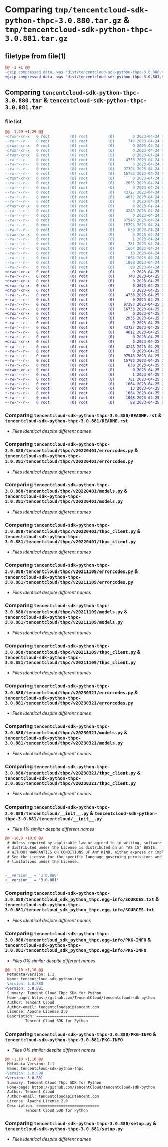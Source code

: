 # Comparing `tmp/tencentcloud-sdk-python-thpc-3.0.880.tar.gz` & `tmp/tencentcloud-sdk-python-thpc-3.0.881.tar.gz`

## filetype from file(1)

```diff
@@ -1 +1 @@
-gzip compressed data, was "dist/tencentcloud-sdk-python-thpc-3.0.880.tar", last modified: Mon Apr 24 03:39:45 2023, max compression
+gzip compressed data, was "dist/tencentcloud-sdk-python-thpc-3.0.881.tar", last modified: Tue Apr 25 00:57:31 2023, max compression
```

## Comparing `tencentcloud-sdk-python-thpc-3.0.880.tar` & `tencentcloud-sdk-python-thpc-3.0.881.tar`

### file list

```diff
@@ -1,29 +1,29 @@
-drwxr-xr-x   0 root         (0) root         (0)        0 2023-04-24 03:39:45.000000 tencentcloud-sdk-python-thpc-3.0.880/
--rw-r--r--   0 root         (0) root         (0)      740 2023-04-24 03:39:45.000000 tencentcloud-sdk-python-thpc-3.0.880/README.rst
-drwxr-xr-x   0 root         (0) root         (0)        0 2023-04-24 03:39:45.000000 tencentcloud-sdk-python-thpc-3.0.880/tencentcloud/
-drwxr-xr-x   0 root         (0) root         (0)        0 2023-04-24 03:39:45.000000 tencentcloud-sdk-python-thpc-3.0.880/tencentcloud/thpc/
-drwxr-xr-x   0 root         (0) root         (0)        0 2023-04-24 03:39:45.000000 tencentcloud-sdk-python-thpc-3.0.880/tencentcloud/thpc/v20220401/
--rw-r--r--   0 root         (0) root         (0)     4733 2023-04-24 03:39:45.000000 tencentcloud-sdk-python-thpc-3.0.880/tencentcloud/thpc/v20220401/errorcodes.py
--rw-r--r--   0 root         (0) root         (0)        0 2023-04-24 03:39:45.000000 tencentcloud-sdk-python-thpc-3.0.880/tencentcloud/thpc/v20220401/__init__.py
--rw-r--r--   0 root         (0) root         (0)    97393 2023-04-24 03:39:45.000000 tencentcloud-sdk-python-thpc-3.0.880/tencentcloud/thpc/v20220401/models.py
--rw-r--r--   0 root         (0) root         (0)    16733 2023-04-24 03:39:45.000000 tencentcloud-sdk-python-thpc-3.0.880/tencentcloud/thpc/v20220401/thpc_client.py
-drwxr-xr-x   0 root         (0) root         (0)        0 2023-04-24 03:39:45.000000 tencentcloud-sdk-python-thpc-3.0.880/tencentcloud/thpc/v20211109/
--rw-r--r--   0 root         (0) root         (0)     2035 2023-04-24 03:39:45.000000 tencentcloud-sdk-python-thpc-3.0.880/tencentcloud/thpc/v20211109/errorcodes.py
--rw-r--r--   0 root         (0) root         (0)        0 2023-04-24 03:39:45.000000 tencentcloud-sdk-python-thpc-3.0.880/tencentcloud/thpc/v20211109/__init__.py
--rw-r--r--   0 root         (0) root         (0)    43727 2023-04-24 03:39:45.000000 tencentcloud-sdk-python-thpc-3.0.880/tencentcloud/thpc/v20211109/models.py
--rw-r--r--   0 root         (0) root         (0)     4612 2023-04-24 03:39:45.000000 tencentcloud-sdk-python-thpc-3.0.880/tencentcloud/thpc/v20211109/thpc_client.py
--rw-r--r--   0 root         (0) root         (0)        0 2023-04-24 03:39:45.000000 tencentcloud-sdk-python-thpc-3.0.880/tencentcloud/thpc/__init__.py
-drwxr-xr-x   0 root         (0) root         (0)        0 2023-04-24 03:39:45.000000 tencentcloud-sdk-python-thpc-3.0.880/tencentcloud/thpc/v20230321/
--rw-r--r--   0 root         (0) root         (0)     4248 2023-04-24 03:39:45.000000 tencentcloud-sdk-python-thpc-3.0.880/tencentcloud/thpc/v20230321/errorcodes.py
--rw-r--r--   0 root         (0) root         (0)        0 2023-04-24 03:39:45.000000 tencentcloud-sdk-python-thpc-3.0.880/tencentcloud/thpc/v20230321/__init__.py
--rw-r--r--   0 root         (0) root         (0)    97546 2023-04-24 03:39:45.000000 tencentcloud-sdk-python-thpc-3.0.880/tencentcloud/thpc/v20230321/models.py
--rw-r--r--   0 root         (0) root         (0)    15793 2023-04-24 03:39:45.000000 tencentcloud-sdk-python-thpc-3.0.880/tencentcloud/thpc/v20230321/thpc_client.py
--rw-r--r--   0 root         (0) root         (0)      630 2023-04-24 03:39:45.000000 tencentcloud-sdk-python-thpc-3.0.880/tencentcloud/__init__.py
-drwxr-xr-x   0 root         (0) root         (0)        0 2023-04-24 03:39:45.000000 tencentcloud-sdk-python-thpc-3.0.880/tencentcloud_sdk_python_thpc.egg-info/
--rw-r--r--   0 root         (0) root         (0)        1 2023-04-24 03:39:45.000000 tencentcloud-sdk-python-thpc-3.0.880/tencentcloud_sdk_python_thpc.egg-info/dependency_links.txt
--rw-r--r--   0 root         (0) root         (0)      781 2023-04-24 03:39:45.000000 tencentcloud-sdk-python-thpc-3.0.880/tencentcloud_sdk_python_thpc.egg-info/SOURCES.txt
--rw-r--r--   0 root         (0) root         (0)     1664 2023-04-24 03:39:45.000000 tencentcloud-sdk-python-thpc-3.0.880/tencentcloud_sdk_python_thpc.egg-info/PKG-INFO
--rw-r--r--   0 root         (0) root         (0)       13 2023-04-24 03:39:45.000000 tencentcloud-sdk-python-thpc-3.0.880/tencentcloud_sdk_python_thpc.egg-info/top_level.txt
--rw-r--r--   0 root         (0) root         (0)     1664 2023-04-24 03:39:45.000000 tencentcloud-sdk-python-thpc-3.0.880/PKG-INFO
--rw-r--r--   0 root         (0) root         (0)     1008 2023-04-24 03:39:45.000000 tencentcloud-sdk-python-thpc-3.0.880/setup.py
--rw-r--r--   0 root         (0) root         (0)       88 2023-04-24 03:39:45.000000 tencentcloud-sdk-python-thpc-3.0.880/setup.cfg
+drwxr-xr-x   0 root         (0) root         (0)        0 2023-04-25 00:57:31.000000 tencentcloud-sdk-python-thpc-3.0.881/
+-rw-r--r--   0 root         (0) root         (0)      740 2023-04-25 00:57:31.000000 tencentcloud-sdk-python-thpc-3.0.881/README.rst
+drwxr-xr-x   0 root         (0) root         (0)        0 2023-04-25 00:57:31.000000 tencentcloud-sdk-python-thpc-3.0.881/tencentcloud/
+drwxr-xr-x   0 root         (0) root         (0)        0 2023-04-25 00:57:31.000000 tencentcloud-sdk-python-thpc-3.0.881/tencentcloud/thpc/
+drwxr-xr-x   0 root         (0) root         (0)        0 2023-04-25 00:57:31.000000 tencentcloud-sdk-python-thpc-3.0.881/tencentcloud/thpc/v20220401/
+-rw-r--r--   0 root         (0) root         (0)     4733 2023-04-25 00:57:31.000000 tencentcloud-sdk-python-thpc-3.0.881/tencentcloud/thpc/v20220401/errorcodes.py
+-rw-r--r--   0 root         (0) root         (0)        0 2023-04-25 00:57:31.000000 tencentcloud-sdk-python-thpc-3.0.881/tencentcloud/thpc/v20220401/__init__.py
+-rw-r--r--   0 root         (0) root         (0)    97393 2023-04-25 00:57:31.000000 tencentcloud-sdk-python-thpc-3.0.881/tencentcloud/thpc/v20220401/models.py
+-rw-r--r--   0 root         (0) root         (0)    16733 2023-04-25 00:57:31.000000 tencentcloud-sdk-python-thpc-3.0.881/tencentcloud/thpc/v20220401/thpc_client.py
+drwxr-xr-x   0 root         (0) root         (0)        0 2023-04-25 00:57:31.000000 tencentcloud-sdk-python-thpc-3.0.881/tencentcloud/thpc/v20211109/
+-rw-r--r--   0 root         (0) root         (0)     2035 2023-04-25 00:57:31.000000 tencentcloud-sdk-python-thpc-3.0.881/tencentcloud/thpc/v20211109/errorcodes.py
+-rw-r--r--   0 root         (0) root         (0)        0 2023-04-25 00:57:31.000000 tencentcloud-sdk-python-thpc-3.0.881/tencentcloud/thpc/v20211109/__init__.py
+-rw-r--r--   0 root         (0) root         (0)    43727 2023-04-25 00:57:31.000000 tencentcloud-sdk-python-thpc-3.0.881/tencentcloud/thpc/v20211109/models.py
+-rw-r--r--   0 root         (0) root         (0)     4612 2023-04-25 00:57:31.000000 tencentcloud-sdk-python-thpc-3.0.881/tencentcloud/thpc/v20211109/thpc_client.py
+-rw-r--r--   0 root         (0) root         (0)        0 2023-04-25 00:57:31.000000 tencentcloud-sdk-python-thpc-3.0.881/tencentcloud/thpc/__init__.py
+drwxr-xr-x   0 root         (0) root         (0)        0 2023-04-25 00:57:31.000000 tencentcloud-sdk-python-thpc-3.0.881/tencentcloud/thpc/v20230321/
+-rw-r--r--   0 root         (0) root         (0)     4248 2023-04-25 00:57:31.000000 tencentcloud-sdk-python-thpc-3.0.881/tencentcloud/thpc/v20230321/errorcodes.py
+-rw-r--r--   0 root         (0) root         (0)        0 2023-04-25 00:57:31.000000 tencentcloud-sdk-python-thpc-3.0.881/tencentcloud/thpc/v20230321/__init__.py
+-rw-r--r--   0 root         (0) root         (0)    97546 2023-04-25 00:57:31.000000 tencentcloud-sdk-python-thpc-3.0.881/tencentcloud/thpc/v20230321/models.py
+-rw-r--r--   0 root         (0) root         (0)    15793 2023-04-25 00:57:31.000000 tencentcloud-sdk-python-thpc-3.0.881/tencentcloud/thpc/v20230321/thpc_client.py
+-rw-r--r--   0 root         (0) root         (0)      630 2023-04-25 00:57:31.000000 tencentcloud-sdk-python-thpc-3.0.881/tencentcloud/__init__.py
+drwxr-xr-x   0 root         (0) root         (0)        0 2023-04-25 00:57:31.000000 tencentcloud-sdk-python-thpc-3.0.881/tencentcloud_sdk_python_thpc.egg-info/
+-rw-r--r--   0 root         (0) root         (0)        1 2023-04-25 00:57:31.000000 tencentcloud-sdk-python-thpc-3.0.881/tencentcloud_sdk_python_thpc.egg-info/dependency_links.txt
+-rw-r--r--   0 root         (0) root         (0)      781 2023-04-25 00:57:31.000000 tencentcloud-sdk-python-thpc-3.0.881/tencentcloud_sdk_python_thpc.egg-info/SOURCES.txt
+-rw-r--r--   0 root         (0) root         (0)     1664 2023-04-25 00:57:31.000000 tencentcloud-sdk-python-thpc-3.0.881/tencentcloud_sdk_python_thpc.egg-info/PKG-INFO
+-rw-r--r--   0 root         (0) root         (0)       13 2023-04-25 00:57:31.000000 tencentcloud-sdk-python-thpc-3.0.881/tencentcloud_sdk_python_thpc.egg-info/top_level.txt
+-rw-r--r--   0 root         (0) root         (0)     1664 2023-04-25 00:57:31.000000 tencentcloud-sdk-python-thpc-3.0.881/PKG-INFO
+-rw-r--r--   0 root         (0) root         (0)     1008 2023-04-25 00:57:31.000000 tencentcloud-sdk-python-thpc-3.0.881/setup.py
+-rw-r--r--   0 root         (0) root         (0)       88 2023-04-25 00:57:31.000000 tencentcloud-sdk-python-thpc-3.0.881/setup.cfg
```

### Comparing `tencentcloud-sdk-python-thpc-3.0.880/README.rst` & `tencentcloud-sdk-python-thpc-3.0.881/README.rst`

 * *Files identical despite different names*

### Comparing `tencentcloud-sdk-python-thpc-3.0.880/tencentcloud/thpc/v20220401/errorcodes.py` & `tencentcloud-sdk-python-thpc-3.0.881/tencentcloud/thpc/v20220401/errorcodes.py`

 * *Files identical despite different names*

### Comparing `tencentcloud-sdk-python-thpc-3.0.880/tencentcloud/thpc/v20220401/models.py` & `tencentcloud-sdk-python-thpc-3.0.881/tencentcloud/thpc/v20220401/models.py`

 * *Files identical despite different names*

### Comparing `tencentcloud-sdk-python-thpc-3.0.880/tencentcloud/thpc/v20220401/thpc_client.py` & `tencentcloud-sdk-python-thpc-3.0.881/tencentcloud/thpc/v20220401/thpc_client.py`

 * *Files identical despite different names*

### Comparing `tencentcloud-sdk-python-thpc-3.0.880/tencentcloud/thpc/v20211109/errorcodes.py` & `tencentcloud-sdk-python-thpc-3.0.881/tencentcloud/thpc/v20211109/errorcodes.py`

 * *Files identical despite different names*

### Comparing `tencentcloud-sdk-python-thpc-3.0.880/tencentcloud/thpc/v20211109/models.py` & `tencentcloud-sdk-python-thpc-3.0.881/tencentcloud/thpc/v20211109/models.py`

 * *Files identical despite different names*

### Comparing `tencentcloud-sdk-python-thpc-3.0.880/tencentcloud/thpc/v20211109/thpc_client.py` & `tencentcloud-sdk-python-thpc-3.0.881/tencentcloud/thpc/v20211109/thpc_client.py`

 * *Files identical despite different names*

### Comparing `tencentcloud-sdk-python-thpc-3.0.880/tencentcloud/thpc/v20230321/errorcodes.py` & `tencentcloud-sdk-python-thpc-3.0.881/tencentcloud/thpc/v20230321/errorcodes.py`

 * *Files identical despite different names*

### Comparing `tencentcloud-sdk-python-thpc-3.0.880/tencentcloud/thpc/v20230321/models.py` & `tencentcloud-sdk-python-thpc-3.0.881/tencentcloud/thpc/v20230321/models.py`

 * *Files identical despite different names*

### Comparing `tencentcloud-sdk-python-thpc-3.0.880/tencentcloud/thpc/v20230321/thpc_client.py` & `tencentcloud-sdk-python-thpc-3.0.881/tencentcloud/thpc/v20230321/thpc_client.py`

 * *Files identical despite different names*

### Comparing `tencentcloud-sdk-python-thpc-3.0.880/tencentcloud/__init__.py` & `tencentcloud-sdk-python-thpc-3.0.881/tencentcloud/__init__.py`

 * *Files 1% similar despite different names*

```diff
@@ -10,8 +10,8 @@
 # Unless required by applicable law or agreed to in writing, software
 # distributed under the License is distributed on an "AS IS" BASIS,
 # WITHOUT WARRANTIES OR CONDITIONS OF ANY KIND, either express or implied.
 # See the License for the specific language governing permissions and
 # limitations under the License.
 
 
-__version__ = '3.0.880'
+__version__ = '3.0.881'
```

### Comparing `tencentcloud-sdk-python-thpc-3.0.880/tencentcloud_sdk_python_thpc.egg-info/SOURCES.txt` & `tencentcloud-sdk-python-thpc-3.0.881/tencentcloud_sdk_python_thpc.egg-info/SOURCES.txt`

 * *Files identical despite different names*

### Comparing `tencentcloud-sdk-python-thpc-3.0.880/tencentcloud_sdk_python_thpc.egg-info/PKG-INFO` & `tencentcloud-sdk-python-thpc-3.0.881/tencentcloud_sdk_python_thpc.egg-info/PKG-INFO`

 * *Files 0% similar despite different names*

```diff
@@ -1,10 +1,10 @@
 Metadata-Version: 1.1
 Name: tencentcloud-sdk-python-thpc
-Version: 3.0.880
+Version: 3.0.881
 Summary: Tencent Cloud Thpc SDK for Python
 Home-page: https://github.com/TencentCloud/tencentcloud-sdk-python
 Author: Tencent Cloud
 Author-email: tencentcloudapi@tencent.com
 License: Apache License 2.0
 Description: ============================
         Tencent Cloud SDK for Python
```

### Comparing `tencentcloud-sdk-python-thpc-3.0.880/PKG-INFO` & `tencentcloud-sdk-python-thpc-3.0.881/PKG-INFO`

 * *Files 0% similar despite different names*

```diff
@@ -1,10 +1,10 @@
 Metadata-Version: 1.1
 Name: tencentcloud-sdk-python-thpc
-Version: 3.0.880
+Version: 3.0.881
 Summary: Tencent Cloud Thpc SDK for Python
 Home-page: https://github.com/TencentCloud/tencentcloud-sdk-python
 Author: Tencent Cloud
 Author-email: tencentcloudapi@tencent.com
 License: Apache License 2.0
 Description: ============================
         Tencent Cloud SDK for Python
```

### Comparing `tencentcloud-sdk-python-thpc-3.0.880/setup.py` & `tencentcloud-sdk-python-thpc-3.0.881/setup.py`

 * *Files identical despite different names*

